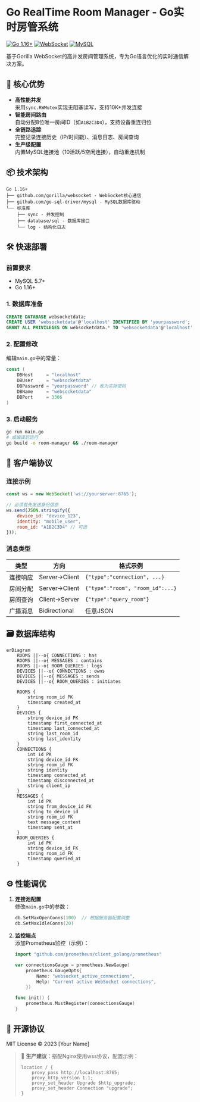 # Go RealTime Room Manager - Go实时房管系统

[![Go 1.16+](https://img.shields.io/badge/Go-1.16%2B-blue.svg)](https://golang.org/)
[![WebSocket](https://img.shields.io/badge/Protocol-WebSocket-green.svg)](https://github.com/gorilla/websocket)
[![MySQL](https://img.shields.io/badge/Database-MySQL-orange.svg)](https://www.mysql.com/)

基于Gorilla WebSocket的高并发房间管理系统，专为Go语言优化的实时通信解决方案。

## 🚀 核心优势

- **高性能并发**  
  采用`sync.RWMutex`实现无阻塞读写，支持10K+并发连接
- **智能房间路由**  
  自动分配8位唯一房间ID（如`A1B2C3D4`），支持设备重连归位
- **全链路追踪**  
  完整记录连接历史（IP/时间戳）、消息日志、房间查询
- **生产级配置**  
  内置MySQL连接池（10活跃/5空闲连接），自动重连机制

## 📦 技术架构

```text
Go 1.16+
├── github.com/gorilla/websocket - WebSocket核心通信
├── github.com/go-sql-driver/mysql - MySQL数据库驱动
└── 标准库
    ├── sync - 并发控制
    ├── database/sql - 数据库接口
    └── log - 结构化日志
```

## 🛠 快速部署

### 前置要求
- MySQL 5.7+
- Go 1.16+

### 1. 数据库准备
```sql
CREATE DATABASE websocketdata;
CREATE USER 'websocketdata'@'localhost' IDENTIFIED BY 'yourpassword';
GRANT ALL PRIVILEGES ON websocketdata.* TO 'websocketdata'@'localhost';
```

### 2. 配置修改
编辑`main.go`中的常量：
```go
const (
    DBHost     = "localhost" 
    DBUser     = "websocketdata"
    DBPassword = "yourpassword" // 改为实际密码
    DBName     = "websocketdata"
    DBPort     = 3306
)
```

### 3. 启动服务
```bash
go run main.go
# 或编译后运行
go build -o room-manager && ./room-manager
```

## 📡 客户端协议

### 连接示例
```javascript
const ws = new WebSocket('ws://yourserver:8765');

// 必须首先发送身份信息
ws.send(JSON.stringify({
    device_id: "device_123",
    identity: "mobile_user",
    room_id: "A1B2C3D4" // 可选
}));
```

### 消息类型
| 类型          | 方向       | 格式示例                          |
|---------------|-----------|----------------------------------|
| 连接响应      | Server→Client | `{"type":"connection", ...}`    |
| 房间分配      | Server→Client | `{"type":"room", "room_id":...}`|
| 房间查询      | Client→Server | `{"type":"query_room"}`         |
| 广播消息      | Bidirectional | 任意JSON                        |

## 🗃 数据库结构

```mermaid
erDiagram
    ROOMS ||--o{ CONNECTIONS : has
    ROOMS ||--o{ MESSAGES : contains
    ROOMS ||--o{ ROOM_QUERIES : logs
    DEVICES ||--o{ CONNECTIONS : owns
    DEVICES ||--o{ MESSAGES : sends
    DEVICES ||--o{ ROOM_QUERIES : initiates
    
    ROOMS {
        string room_id PK
        timestamp created_at
    }
    DEVICES {
        string device_id PK
        timestamp first_connected_at
        timestamp last_connected_at
        string last_room_id
        string last_identity
    }
    CONNECTIONS {
        int id PK
        string device_id FK
        string room_id FK
        string identity
        timestamp connected_at
        timestamp disconnected_at
        string client_ip
    }
    MESSAGES {
        int id PK
        string from_device_id FK
        string to_device_id
        string room_id FK
        text message_content
        timestamp sent_at
    }
    ROOM_QUERIES {
        int id PK
        string device_id FK
        string room_id FK
        timestamp queried_at
    }
```

## ⚙️ 性能调优

1. **连接池配置**  
   修改`main.go`中的参数：
   ```go
   db.SetMaxOpenConns(100)  // 根据服务器配置调整
   db.SetMaxIdleConns(20)
   ```

2. **监控端点**  
   添加Prometheus监控（示例）：
   ```go
   import "github.com/prometheus/client_golang/prometheus"
   
   var connectionsGauge = prometheus.NewGauge(
       prometheus.GaugeOpts{
           Name: "websocket_active_connections",
           Help: "Current active WebSocket connections",
       })
   
   func init() {
       prometheus.MustRegister(connectionsGauge)
   }
   ```

## 📜 开源协议

MIT License © 2023 [Your Name]

> 📌 **生产建议**：搭配Nginx使用wss协议，配置示例：
> ```nginx
> location / {
>     proxy_pass http://localhost:8765;
>     proxy_http_version 1.1;
>     proxy_set_header Upgrade $http_upgrade;
>     proxy_set_header Connection "upgrade";
> }
> ```
